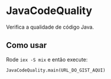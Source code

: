 # JavaCodeQuality

Verifica a qualidade de código Java.

## Como usar

Rode `iex -S mix` e então execute:

```
JavaCodeQuality.main(URL_DO_GIST_AQUI)
```
